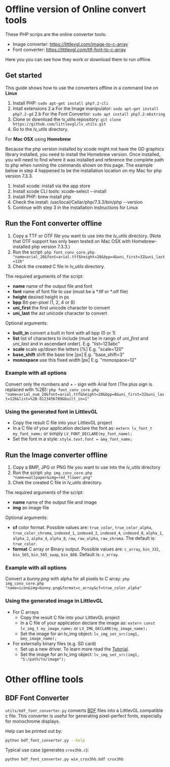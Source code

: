 # Offline version of Online convert tools

These PHP scrips are the online converter tools:

* Image converter: https://littlevgl.com/image-to-c-array
* Font converter: https://littlevgl.com/ttf-font-to-c-array

Here you you can see how they work or download them to run offline.

## Get started

This guide shows how to use the converters offline in a command line on **Linux**

1. Install PHP: `sudo apt-get install php7.2-cli`
2. Intall extensions
2.a For the Image manipulator: `sudo apt-get install php7.2-gd`
2.b For the Font Convertor: `sudo apt install php7.2-mbstring`
3. Clone or download the lv_utils repository: `git clone https://github.com/littlevgl/lv_utils.git`
4. Go to the *lv_utils* directory.

For **Mac OSX** using **Homebrew**

Because the php version installed by xcode might not have the GD graphics library installed, you need to install the Homebrew version.  Once installed, you will need to find where it was installed and reference the complete path to php when running the commands shown on this page.  The example below in step 4 happened to be the installation location on my Mac for php version 7.3.3.

1. Install xcode: install via the app store
2. Install xcode CLI tools: xcode-select --install
3. Install PHP: brew install php
4. Check the install: /usr/local/Cellar/php/7.3.3/bin/php --version
5. Continue with step 3 in the installation instructions for Linux

## Run the Font converter offline

1. Copy a TTF or OTF file you want to use into the *lv_utils* directory.  (Note that OTF support has only been tested on Mac OSX with Homebrew-installed php version 7.3.3.)
2. Run the script: `php font_conv_core.php "name=arial_20&font=arial.ttf&height=20&bpp=4&uni_first=32&uni_last=126"`
3. Check the created C file in *lv_utils* directory.

The required arguments of the script:

- **name** name of the output file and font
- **font** name of font file to use (must be a *.ttf or *.otf file)
- **height** desired height in px
- **bpp** Bit-per-pixel (1, 2, 4 or 8)
- **uni_first** the first unicode character to convert
- **uni_last** the ast unicode character to convert

Optional arguments:

- **built_in** convert a built in font with all bpp (0 or 1)
- **list** list of characters to include (must be in rango of *uni_first* and *uni_last* and in ascendant order). E.g. "list=123abc"
- **scale** scale up/down the letters [%] E.g. "scale=120"
- **base_shift** shift the base line [px] E.g. "base_shift=3"
- **monospace** use this fixed width [px] E.g. "monospace=12"
 
### Example with all options

Convert only the numbers and + - sign with Arial font (The plus sign is replaced with %2B):
`php font_conv_core.php "name=arial_num_20&font=arial.ttf&height=20&bpp=8&uni_first=32&uni_last=126&list=%2B-0123456789&built_in=1"`
 
### Using the generated font in LittlevGL

 * Copy the result C file into your LittlevGL project  
 * In a C file of your application declare the font as: `extern lv_font_t my_font_name;` or simply `LV_FONT_DECLARE(my_font_name);`
  * Set the font in a style: `style.text.font = &my_font_name;`


## Run the Image converter offline

1. Copy a BMP, JPG or PNG file you want to use into the *lv_utils* directory
2. Run the script: `php img_conv_core.php "name=wallpaper&img=red_flower.png"`
3. Chek the created C file in *lv_utils* directory.

The required arguments of the script:

- **name** name of the output file and image
- **img** an image file

Optional arguments:

- **cf** color format. Possible values are: `true_color`, `true_color_alpha`, `true_color_chroma`, `indexed_1`, `indexed_2`, `indexed_4`, `indexed_8`, `alpha_1`, `alpha_2`, `alpha_4`, `alpha_8`, `raw`, `raw_alpha`, `raw_chroma`. The default is: `true_color`.
- **format** C array or Binary output. Possible values are: `c_array`, `bin_332`, `bin_565`, `bin_565_swap`, `bin_888`. Default is: `c_array`.

### Example with all options

Convert a *bunny.png* with alpha for all pixels to C array:
`php img_conv_core.php "name=icon&img=bunny.png&format=c_array&cf=true_color_alpha"`

### Using the generated image in LittlevGL

* For C arrays
   - Copy the result C file into your LittlevGL project
   - In a C file of your application declare the image as: `extern const lv_img_t my_image_name;` or `LV_IMG_DECLARE(my_image_name);`
   - Set the image for an lv_img object: `lv_img_set_src(img1, &my_image_name);`
* For externally binary files (e.g. SD card)
   - Set up a new driver. To learn more read the [Tutorial](https://github.com/littlevgl/lv_examples/blob/master/lv_tutorial/6_images/lv_tutorial_images.c).
   - Set the image for an lv_img object: `lv_img_set_src(img1, "S:/path/to/image");`
   
# Other offline tools
   
## BDF Font Converter

`utils/bdf_font_converter.py` converts [BDF](https://en.wikipedia.org/wiki/Glyph_Bitmap_Distribution_Format) files into a LittlevGL compatible c file. This converter is useful for generating pixel-perfect fonts, especially for monochrome displays.

 Help can be printed out by:

```sh
python bdf_font_converter.py --help
```

 Typical use case (generates `crox3hb.c`):

```sh
python bdf_font_converter.py win_crox3hb.bdf crox3hb
```
